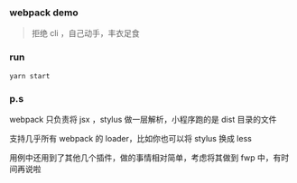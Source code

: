 ### webpack demo
> 拒绝 cli ，自己动手，丰衣足食

### run

```shell
yarn start
```

### p.s

webpack 只负责将 jsx ，stylus 做一层解析，小程序跑的是 dist 目录的文件

支持几乎所有 webpack 的 loader，比如你也可以将 stylus 换成 less

用例中还用到了其他几个插件，做的事情相对简单，考虑将其做到 fwp 中，有时间再说啦
